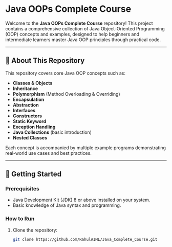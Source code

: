 # Java OOPs Complete Course

Welcome to the **Java OOPs Complete Course** repository! This project contains a comprehensive collection of Java Object-Oriented Programming (OOP) concepts and examples, designed to help beginners and intermediate learners master Java OOP principles through practical code.

---

## 📖 About This Repository

This repository covers core Java OOP concepts such as:

- **Classes & Objects**
- **Inheritance**
- **Polymorphism** (Method Overloading & Overriding)
- **Encapsulation**
- **Abstraction**
- **Interfaces**
- **Constructors**
- **Static Keyword**
- **Exception Handling**
- **Java Collections** (basic introduction)
- **Nested Classes**

Each concept is accompanied by multiple example programs demonstrating real-world use cases and best practices.

---

## 🚀 Getting Started

### Prerequisites

- Java Development Kit (JDK) 8 or above installed on your system.
- Basic knowledge of Java syntax and programming.

### How to Run

1. Clone the repository:

   ```bash
   git clone https://github.com/RahulAIML/Java_Complete_Course.git
